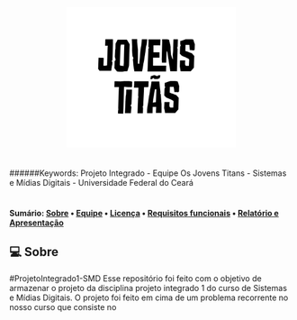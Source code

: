 <br>
<div align="center" name="inicio">
  <a href="*"><img title="OsJovensTitans" src="img/IdentidadeDaEquipe.jpg" style="width: 300px;" /></a>
</div>
<br><br>
######Keywords: Projeto Integrado - Equipe Os Jovens Titans - Sistemas e Mídias Digitais - Universidade Federal do Ceará
<br><br>
<h4>
  Sumário: 
 <a href="#sobre">Sobre</a> • 
 <a href="#equipe">Equipe</a> • 
 <a href="#license">Licença</a> • 
 <a href="#requisitos">Requisitos funcionais</a> •
 <a href="#documento">Relatório e Apresentação</a>
</h4>

<a name="sobre"></a>

## :computer: Sobre

#ProjetoIntegrado1-SMD
Esse repositório foi feito com o objetivo de armazenar o projeto da disciplina projeto integrado 1 do curso de Sistemas e Mídias Digitais. O projeto foi feito em cima de um problema recorrente no nosso curso que consiste no 
